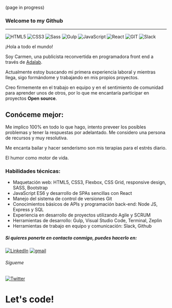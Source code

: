 
(page in progress)
### Welcome to my Github
***
![HTML5](https://img.shields.io/badge/-HTML5-%23E34F26?logo=html5&logoColor=white)
![CSS3](https://img.shields.io/badge/-CSS3-%231572B6?logo=css3&logoColor=white)
![Sass](https://img.shields.io/badge/-Sass-%23CC6699?logo=sass&logoColor=white)
![Gulp](https://img.shields.io/badge/-Gulp-%23CF4647?logo=Gulp&logoColor=white)
![JavaScript](https://img.shields.io/badge/-JavaScript-%23F7DF1E?logo=javascript&logoColor=white)
![React](https://img.shields.io/badge/-React-%2361DAFB?logo=react&logoColor=white)
![GIT](https://img.shields.io/badge/-Git-%23F05032?logo=git&logoColor=white)
![Slack](https://img.shields.io/badge/-Slack-%234A154B?logo=Slack&logoColor=white)
<!--Hello everyone! 
I'm Carmen,a junior developer front end. I´ve recently finished a bootcamp in Adalad and I'm exciting to have my first work experience meanwhile 
I’m currently working on personal projects and I’m looking to collaborate on Open Source projects.
 If you have any idea to develop, let's talk about it! -->

¡Hola a todo el mundo! 

Soy Carmen, una publicista reconvertida en programadora front end a través de [Adalab](https://adalab.es/).

Actualmente estoy buscando mi primera experiencia laboral y mientras llega, sigo formándome y trabajando en mis propios proyectos. 

Creo firmemente en el trabajo en equipo y en el sentimiento de comunidad para aprender unos de otros, por lo que me encantaría participar en proyectos **Open source**.


## Conóceme mejor:

Me implico 100% en todo lo que hago, intento preveer los posibles problemas y tener la respuestas por adelantado. Me considero una persona de recursos y muy resolutiva.

Me encanta bailar y hacer senderismo son mis terapias para el estrés diario. 

El humor como motor de vida. 

### Habilidades técnicas:
- Maquetación web: HTML5, CSS3, Flexbox, CSS Grid, responsive design, SASS, Bootstrap
- JavaScript ES6 y desarrollo de SPAs sencillas con React
- Manejo del sistema de control de versiones Git
- Conocimientos básicos de APIs y programación back-end: Node JS, Express y SQL
- Experiencia en desarrollo de proyectos utilizando Agile y SCRUM
- Herramientas de desarrollo: Gulp, Visual Studio Code, Terminal, Zeplin
- Herramientas de trabajo en equipo y comunicación: Slack, Github


<h5>Si quieres ponerte en contacto conmigo, puedes hacerlo en:</h5>

<a href="https://www.linkedin.com/in/carmen-ramart/"><img img alt="LinkedIn" src="https://img.shields.io/badge/linkedin-0e76a8.svg?&style=for-the-badge&logo=linkedin&logoColor=white" /></a> 
<a href="mailto:carmen.rama91@gmail.com"><img alt="gmail" src="https://img.shields.io/badge/gmail-red.svg?&style=for-the-badge&logo=gmail&logoColor=white" /></a>

<h6> Sígueme </h6> <a href="https://twitter.com/CM_Ramart"><img alt="Twitter" src="https://img.shields.io/badge/twitter-%231DA1F2.svg?&style=for-the-badge&logo=twitter&logoColor=white" /></a>

# **Let's code!**
